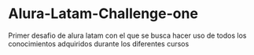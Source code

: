 # Alura-Latam-Challenge-one
Primer desafio de alura latam con el que se busca hacer uso de todos los conocimientos adquiridos durante los diferentes cursos
